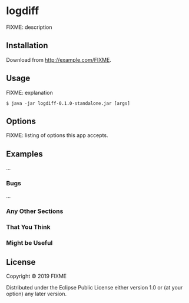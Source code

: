 # logdiff

FIXME: description

## Installation

Download from http://example.com/FIXME.

## Usage

FIXME: explanation

    $ java -jar logdiff-0.1.0-standalone.jar [args]

## Options

FIXME: listing of options this app accepts.

## Examples

...

### Bugs

...

### Any Other Sections
### That You Think
### Might be Useful

## License

Copyright © 2019 FIXME

Distributed under the Eclipse Public License either version 1.0 or (at
your option) any later version.

